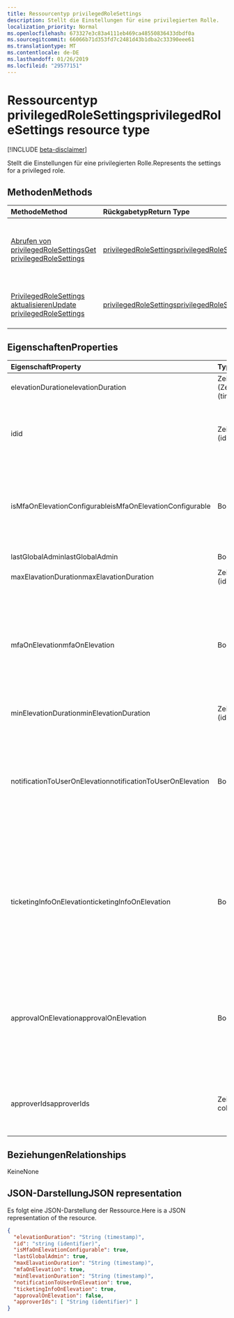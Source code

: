 ```yaml
---
title: Ressourcentyp privilegedRoleSettings
description: Stellt die Einstellungen für eine privilegierten Rolle.
localization_priority: Normal
ms.openlocfilehash: 673327e3c83a4111eb469ca48550836433dbdf0a
ms.sourcegitcommit: 66066b71d353fd7c2481d43b1dba2c33390eee61
ms.translationtype: MT
ms.contentlocale: de-DE
ms.lasthandoff: 01/26/2019
ms.locfileid: "29577151"
---
```

# <a name="privilegedrolesettings-resource-type"></a><span data-ttu-id="786ed-103">Ressourcentyp privilegedRoleSettings</span><span class="sxs-lookup"><span data-stu-id="786ed-103">privilegedRoleSettings resource type</span></span>

[!INCLUDE [beta-disclaimer](../../includes/beta-disclaimer.md)]

<span data-ttu-id="786ed-104">Stellt die Einstellungen für eine privilegierten Rolle.</span><span class="sxs-lookup"><span data-stu-id="786ed-104">Represents the settings for a privileged role.</span></span>


## <a name="methods"></a><span data-ttu-id="786ed-105">Methoden</span><span class="sxs-lookup"><span data-stu-id="786ed-105">Methods</span></span>

| <span data-ttu-id="786ed-106">Methode</span><span class="sxs-lookup"><span data-stu-id="786ed-106">Method</span></span>           | <span data-ttu-id="786ed-107">Rückgabetyp</span><span class="sxs-lookup"><span data-stu-id="786ed-107">Return Type</span></span>    |<span data-ttu-id="786ed-108">Beschreibung</span><span class="sxs-lookup"><span data-stu-id="786ed-108">Description</span></span>|
|:---------------|:--------|:----------|
|[<span data-ttu-id="786ed-109">Abrufen von privilegedRoleSettings</span><span class="sxs-lookup"><span data-stu-id="786ed-109">Get privilegedRoleSettings</span></span>](../api/privilegedrolesettings-get.md) | [<span data-ttu-id="786ed-110">privilegedRoleSettings</span><span class="sxs-lookup"><span data-stu-id="786ed-110">privilegedRoleSettings</span></span>](privilegedrolesettings.md) |<span data-ttu-id="786ed-111">Lesen Sie Eigenschaften und Beziehungen des PrivilegedRoleSettings-Objekts.</span><span class="sxs-lookup"><span data-stu-id="786ed-111">Read properties and relationships of privilegedRoleSettings object.</span></span>|
|[<span data-ttu-id="786ed-112">PrivilegedRoleSettings aktualisieren</span><span class="sxs-lookup"><span data-stu-id="786ed-112">Update privilegedRoleSettings</span></span>](../api/privilegedrolesettings-update.md) | [<span data-ttu-id="786ed-113">privilegedRoleSettings</span><span class="sxs-lookup"><span data-stu-id="786ed-113">privilegedRoleSettings</span></span>](privilegedrolesettings.md) |<span data-ttu-id="786ed-114">PrivilegedRoleSettings-Objekt zu aktualisieren.</span><span class="sxs-lookup"><span data-stu-id="786ed-114">Update privilegedRoleSettings object.</span></span>|
## <a name="properties"></a><span data-ttu-id="786ed-115">Eigenschaften</span><span class="sxs-lookup"><span data-stu-id="786ed-115">Properties</span></span>
| <span data-ttu-id="786ed-116">Eigenschaft</span><span class="sxs-lookup"><span data-stu-id="786ed-116">Property</span></span>     | <span data-ttu-id="786ed-117">Typ</span><span class="sxs-lookup"><span data-stu-id="786ed-117">Type</span></span>   |<span data-ttu-id="786ed-118">Beschreibung</span><span class="sxs-lookup"><span data-stu-id="786ed-118">Description</span></span>|
|:---------------|:--------|:----------|
|<span data-ttu-id="786ed-119">elevationDuration</span><span class="sxs-lookup"><span data-stu-id="786ed-119">elevationDuration</span></span>| <span data-ttu-id="786ed-120">Zeichenfolge (Zeitstempel)</span><span class="sxs-lookup"><span data-stu-id="786ed-120">String (timestamp)</span></span> |<span data-ttu-id="786ed-121">Die Dauer, wenn die Rolle aktiviert ist.</span><span class="sxs-lookup"><span data-stu-id="786ed-121">The duration when the role is activated.</span></span>|
|<span data-ttu-id="786ed-122">id</span><span class="sxs-lookup"><span data-stu-id="786ed-122">id</span></span>| <span data-ttu-id="786ed-123">Zeichenfolge (ID)</span><span class="sxs-lookup"><span data-stu-id="786ed-123">string (identifier)</span></span>| <span data-ttu-id="786ed-124">Der eindeutige Bezeichner für die rolleneinstellungen.</span><span class="sxs-lookup"><span data-stu-id="786ed-124">The unique identifier for the role settings.</span></span> <span data-ttu-id="786ed-125">Schreibgeschützt.</span><span class="sxs-lookup"><span data-stu-id="786ed-125">Read-only.</span></span>|
|<span data-ttu-id="786ed-126">isMfaOnElevationConfigurable</span><span class="sxs-lookup"><span data-stu-id="786ed-126">isMfaOnElevationConfigurable</span></span>|<span data-ttu-id="786ed-127">Boolescher Wert</span><span class="sxs-lookup"><span data-stu-id="786ed-127">boolean</span></span>|<span data-ttu-id="786ed-128">**true,** Wenn MfaOnElevation konfigurierbar ist.</span><span class="sxs-lookup"><span data-stu-id="786ed-128">**true** if mfaOnElevation is configurable.</span></span> <span data-ttu-id="786ed-129">**false,** Wenn MfaOnElevation nicht konfigurierbar ist.</span><span class="sxs-lookup"><span data-stu-id="786ed-129">**false** if mfaOnElevation is not configurable.</span></span>|
|<span data-ttu-id="786ed-130">lastGlobalAdmin</span><span class="sxs-lookup"><span data-stu-id="786ed-130">lastGlobalAdmin</span></span>|<span data-ttu-id="786ed-131">Boolescher Wert</span><span class="sxs-lookup"><span data-stu-id="786ed-131">boolean</span></span>|<span data-ttu-id="786ed-132">Verwendet nur intern.</span><span class="sxs-lookup"><span data-stu-id="786ed-132">Internal used only.</span></span>|
|<span data-ttu-id="786ed-133">maxElavationDuration</span><span class="sxs-lookup"><span data-stu-id="786ed-133">maxElavationDuration</span></span>| <span data-ttu-id="786ed-134">Zeichenfolge (ID)</span><span class="sxs-lookup"><span data-stu-id="786ed-134">string (identifier)</span></span>| |<span data-ttu-id="786ed-135">Maximale Dauer für die aktivierte Rolle.</span><span class="sxs-lookup"><span data-stu-id="786ed-135">Maximal duration for the activated role.</span></span>|
|<span data-ttu-id="786ed-136">mfaOnElevation</span><span class="sxs-lookup"><span data-stu-id="786ed-136">mfaOnElevation</span></span>|<span data-ttu-id="786ed-137">Boolescher Wert</span><span class="sxs-lookup"><span data-stu-id="786ed-137">boolean</span></span>|<span data-ttu-id="786ed-138">**true,** Wenn mehrstufiger Authentifizierung das erforderlich ist, um die Rolle zu aktivieren.</span><span class="sxs-lookup"><span data-stu-id="786ed-138">**true** if MFA is required to activate the role.</span></span> <span data-ttu-id="786ed-139">**false,** Wenn mehrstufiger Authentifizierung das nicht erforderlich ist, um die Rolle zu aktivieren.</span><span class="sxs-lookup"><span data-stu-id="786ed-139">**false** if MFA is not required to activate the role.</span></span>|
|<span data-ttu-id="786ed-140">minElevationDuration</span><span class="sxs-lookup"><span data-stu-id="786ed-140">minElevationDuration</span></span>|<span data-ttu-id="786ed-141">Zeichenfolge (ID)</span><span class="sxs-lookup"><span data-stu-id="786ed-141">string (identifier)</span></span>||<span data-ttu-id="786ed-142">Minimale Dauer für die aktivierte Rolle.</span><span class="sxs-lookup"><span data-stu-id="786ed-142">Minimal duration for the activated role.</span></span>|
|<span data-ttu-id="786ed-143">notificationToUserOnElevation</span><span class="sxs-lookup"><span data-stu-id="786ed-143">notificationToUserOnElevation</span></span>|<span data-ttu-id="786ed-144">Boolescher Wert</span><span class="sxs-lookup"><span data-stu-id="786ed-144">boolean</span></span>|<span data-ttu-id="786ed-145">**true,** Wenn für den Endbenutzer Benachrichtigung senden, wenn die Rolle aktiviert ist.</span><span class="sxs-lookup"><span data-stu-id="786ed-145">**true** if send notification to the end user when the role is activated.</span></span> <span data-ttu-id="786ed-146">**false,** Wenn keine Benachrichtigung senden, wenn die Rolle aktiviert ist.</span><span class="sxs-lookup"><span data-stu-id="786ed-146">**false** if do not send notification when the role is activated.</span></span>|
|<span data-ttu-id="786ed-147">ticketingInfoOnElevation</span><span class="sxs-lookup"><span data-stu-id="786ed-147">ticketingInfoOnElevation</span></span>|<span data-ttu-id="786ed-148">Boolescher Wert</span><span class="sxs-lookup"><span data-stu-id="786ed-148">boolean</span></span>|<span data-ttu-id="786ed-149">**true,** Wenn die Informationen zur erforderlichen wann ist die Rolle zu aktivieren.</span><span class="sxs-lookup"><span data-stu-id="786ed-149">**true** if the ticketing information is required when activate the role.</span></span> <span data-ttu-id="786ed-150">**false,** Wenn die Informationen zur nicht erforderlich bei ist die Rolle zu aktivieren.</span><span class="sxs-lookup"><span data-stu-id="786ed-150">**false** if the ticketing information is not required when activate the role.</span></span>|
|<span data-ttu-id="786ed-151">approvalOnElevation</span><span class="sxs-lookup"><span data-stu-id="786ed-151">approvalOnElevation</span></span>|<span data-ttu-id="786ed-152">Boolescher Wert</span><span class="sxs-lookup"><span data-stu-id="786ed-152">boolean</span></span>|<span data-ttu-id="786ed-153">**true,** Wenn die Genehmigung erforderlich wann ist die Rolle zu aktivieren.</span><span class="sxs-lookup"><span data-stu-id="786ed-153">**true** if the approval is required when activate the role.</span></span> <span data-ttu-id="786ed-154">**false,** Wenn die Genehmigung ist nicht erforderlich bei die Rolle zu aktivieren.</span><span class="sxs-lookup"><span data-stu-id="786ed-154">**false** if the approval is not required when activate the role.</span></span>|
|<span data-ttu-id="786ed-155">approverIds</span><span class="sxs-lookup"><span data-stu-id="786ed-155">approverIds</span></span>| <span data-ttu-id="786ed-156">Zeichenfolgenauflistung</span><span class="sxs-lookup"><span data-stu-id="786ed-156">String collection</span></span> |<span data-ttu-id="786ed-157">Liste der Genehmigung-Ids, wenn die Genehmigung für die Aktivierung erforderlich ist.</span><span class="sxs-lookup"><span data-stu-id="786ed-157">List of Approval ids, if approval is required for activation.</span></span>|

## <a name="relationships"></a><span data-ttu-id="786ed-158">Beziehungen</span><span class="sxs-lookup"><span data-stu-id="786ed-158">Relationships</span></span>
<span data-ttu-id="786ed-159">Keine</span><span class="sxs-lookup"><span data-stu-id="786ed-159">None</span></span>


## <a name="json-representation"></a><span data-ttu-id="786ed-160">JSON-Darstellung</span><span class="sxs-lookup"><span data-stu-id="786ed-160">JSON representation</span></span>

<span data-ttu-id="786ed-161">Es folgt eine JSON-Darstellung der Ressource.</span><span class="sxs-lookup"><span data-stu-id="786ed-161">Here is a JSON representation of the resource.</span></span>

<!-- {
  "blockType": "resource",
  "optionalProperties": [

  ],
  "@odata.type": "microsoft.graph.privilegedRoleSettings"
}-->

```json
{
  "elevationDuration": "String (timestamp)",
  "id": "string (identifier)",
  "isMfaOnElevationConfigurable": true,
  "lastGlobalAdmin": true,
  "maxElavationDuration": "String (timestamp)",
  "mfaOnElevation": true,
  "minElevationDuration": "String (timestamp)",
  "notificationToUserOnElevation": true,
  "ticketingInfoOnElevation": true,
  "approvalOnElevation": false,
  "approverIds": [ "String (identifier)" ]
}

```

<!-- uuid: 8fcb5dbc-d5aa-4681-8e31-b001d5168d79
2015-10-25 14:57:30 UTC -->
<!--
{
  "type": "#page.annotation",
  "description": "privilegedRoleSettings resource",
  "keywords": "",
  "section": "documentation",
  "tocPath": "",
  "suppressions": [
    "Error: /api-reference/beta/resources/privilegedrolesettings.md:\r\n      Exception processing links.\r\n    System.ArgumentException: Link Definition was null. Link text: !INCLUDE [beta-disclaimer](../../includes/beta-disclaimer.md)\r\n      at ApiDoctor.Validation.DocFile.get_LinkDestinations()\r\n      at ApiDoctor.Validation.DocSet.ValidateLinks(Boolean includeWarnings, String[] relativePathForFiles, IssueLogger issues, Boolean requireFilenameCaseMatch, Boolean printOrphanedFiles)"
  ]
}
-->
